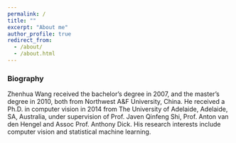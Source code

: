 ```yaml
---
permalink: /
title: ""
excerpt: "About me"
author_profile: true
redirect_from: 
  - /about/
  - /about.html
---
```


### Biography
Zhenhua Wang received the bachelor’s degree in 2007, and the master’s degree in 2010, both from Northwest A&F University, China. He received a Ph.D. in computer vision in 2014 from The University of Adelaide, Adelaide, SA, Australia, under supervision of Prof. Javen Qinfeng Shi, Prof. Anton van den Hengel and Assoc Prof. Anthony Dick. His research interests include computer vision and statistical machine learning.
